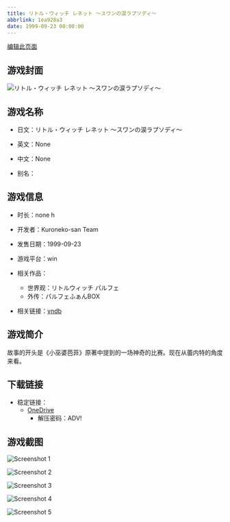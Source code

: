 ```yaml
---
title: リトル・ウィッチ レネット 〜スワンの涙ラプソディ〜
abbrlink: 1ea928a3
date: 1999-09-23 00:00:00
---
```

[编辑此页面](https://github.com/ACG-3/ADV3-source/blob/main/source/_posts/games/%E3%83%AA%E3%83%88%E3%83%AB%E3%83%BB%E3%82%A6%E3%82%A3%E3%83%83%E3%83%81%20%E3%83%AC%E3%83%8D%E3%83%83%E3%83%88%20%E3%80%9C%E3%82%B9%E3%83%AF%E3%83%B3%E3%81%AE%E6%B6%99%E3%83%A9%E3%83%97%E3%82%BD%E3%83%87%E3%82%A3%E3%80%9C.md)

## 游戏封面

![リトル・ウィッチ レネット 〜スワンの涙ラプソディ〜](https://pan.timero.xyz/onedrive/img_lib_001/%E3%83%AA%E3%83%88%E3%83%AB%E3%83%BB%E3%82%A6%E3%82%A3%E3%83%83%E3%83%81%20%E3%83%AC%E3%83%8D%E3%83%83%E3%83%88%20%E3%80%9C%E3%82%B9%E3%83%AF%E3%83%B3%E3%81%AE%E6%B6%99%E3%83%A9%E3%83%97%E3%82%BD%E3%83%87%E3%82%A3%E3%80%9C_cover.avif)


## 游戏名称

- 日文：リトル・ウィッチ レネット 〜スワンの涙ラプソディ〜
- 英文：None
- 中文：None

- 别名：


## 游戏信息

- 时长：none h
- 开发者：Kuroneko-san Team
- 发售日期：1999-09-23
- 游戏平台：win
- 相关作品：
   - 世界观：リトルウィッチ パルフェ
   - 外传：パルフェふぁんBOX

- 相关链接：[vndb](https://vndb.org/v10180)


## 游戏简介

故事的开头是《小巫婆芭菲》原著中提到的一场神奇的比赛。现在从蕾内特的角度来看。




## 下载链接

- 稳定链接：
    - [OneDrive](https://pan.timero.xyz/onedrive/adv_lib_001/%E3%83%AA%E3%83%88%E3%83%AB%E3%83%BB%E3%82%A6%E3%82%A3%E3%83%83%E3%83%81%20%E3%83%AC%E3%83%8D%E3%83%83%E3%83%88%20%E3%80%9C%E3%82%B9%E3%83%AF%E3%83%B3%E3%81%AE%E6%B6%99%E3%83%A9%E3%83%97%E3%82%BD%E3%83%87%E3%82%A3%E3%80%9C)
        - 解压密码：ADV!



## 游戏截图


![Screenshot 1](https://pan.timero.xyz/onedrive/img_lib_001/%E3%83%AA%E3%83%88%E3%83%AB%E3%83%BB%E3%82%A6%E3%82%A3%E3%83%83%E3%83%81%20%E3%83%AC%E3%83%8D%E3%83%83%E3%83%88%20%E3%80%9C%E3%82%B9%E3%83%AF%E3%83%B3%E3%81%AE%E6%B6%99%E3%83%A9%E3%83%97%E3%82%BD%E3%83%87%E3%82%A3%E3%80%9C_Screenshot_1.avif)

![Screenshot 2](https://pan.timero.xyz/onedrive/img_lib_001/%E3%83%AA%E3%83%88%E3%83%AB%E3%83%BB%E3%82%A6%E3%82%A3%E3%83%83%E3%83%81%20%E3%83%AC%E3%83%8D%E3%83%83%E3%83%88%20%E3%80%9C%E3%82%B9%E3%83%AF%E3%83%B3%E3%81%AE%E6%B6%99%E3%83%A9%E3%83%97%E3%82%BD%E3%83%87%E3%82%A3%E3%80%9C_Screenshot_2.avif)

![Screenshot 3](https://pan.timero.xyz/onedrive/img_lib_001/%E3%83%AA%E3%83%88%E3%83%AB%E3%83%BB%E3%82%A6%E3%82%A3%E3%83%83%E3%83%81%20%E3%83%AC%E3%83%8D%E3%83%83%E3%83%88%20%E3%80%9C%E3%82%B9%E3%83%AF%E3%83%B3%E3%81%AE%E6%B6%99%E3%83%A9%E3%83%97%E3%82%BD%E3%83%87%E3%82%A3%E3%80%9C_Screenshot_3.avif)

![Screenshot 4](https://pan.timero.xyz/onedrive/img_lib_001/%E3%83%AA%E3%83%88%E3%83%AB%E3%83%BB%E3%82%A6%E3%82%A3%E3%83%83%E3%83%81%20%E3%83%AC%E3%83%8D%E3%83%83%E3%83%88%20%E3%80%9C%E3%82%B9%E3%83%AF%E3%83%B3%E3%81%AE%E6%B6%99%E3%83%A9%E3%83%97%E3%82%BD%E3%83%87%E3%82%A3%E3%80%9C_Screenshot_4.avif)

![Screenshot 5](https://pan.timero.xyz/onedrive/img_lib_001/%E3%83%AA%E3%83%88%E3%83%AB%E3%83%BB%E3%82%A6%E3%82%A3%E3%83%83%E3%83%81%20%E3%83%AC%E3%83%8D%E3%83%83%E3%83%88%20%E3%80%9C%E3%82%B9%E3%83%AF%E3%83%B3%E3%81%AE%E6%B6%99%E3%83%A9%E3%83%97%E3%82%BD%E3%83%87%E3%82%A3%E3%80%9C_Screenshot_5.avif)

